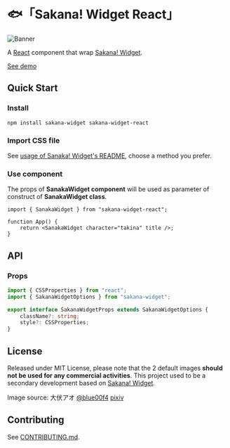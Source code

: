 # 🐟「Sakana! Widget React」

![Banner](https://socialify.git.ci/p-toy-factory/sakana-widget-react/image?font=KoHo&forks=1&issues=1&logo=https%3A%2F%2Fraw.githubusercontent.com%2Fdsrkafuu%2Fsakana-widget%2Fmain%2Fsrc%2Fcharacters%2Fchisato.png&name=1&pattern=Formal%20Invitation&pulls=1&stargazers=1&theme=Auto)

A [React](https://react.dev/) component that wrap [Sakana! Widget](https://github.com/dsrkafuu/sakana-widget).

[See demo](https://sakana-widget-react.vercel.app/)

## Quick Start

### Install

```
npm install sakana-widget sakana-widget-react
```

### Import CSS file

See [usage of Sanaka! Widget's README](https://github.com/dsrkafuu/sakana-widget/tree/main?tab=readme-ov-file#usage), choose a method you prefer.

### Use component

The props of **SanakaWidget component** will be used as parameter of construct of **SanakaWidget class**.

```tsx
import { SanakaWidget } from "sakana-widget-react";

function App() {
	return <SanakaWidget character="takina" title />;
}
```

## API

### Props

```ts
import { CSSProperties } from "react";
import { SakanaWidgetOptions } from "sakana-widget";

export interface SakanaWidgetProps extends SakanaWidgetOptions {
	className?: string;
	style?: CSSProperties;
}
```

## License

Released under MIT License, please note that the 2 default images **should not be used for any commercial activities**. This project used to be a secondary development based on [Sakana! Widget](https://github.com/dsrkafuu/sakana-widget).

Image source: 大伏アオ [@blue00f4](https://twitter.com/blue00f4) [pixiv](https://pixiv.me/aoiroblue1340)

## Contributing

See [CONTRIBUTING.md](https://github.com/p-toy-factory/sakana-widget-react/blob/main/CONTRIBUTING.md).
